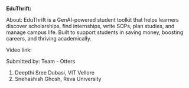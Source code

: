 **EduThrift:**

About: EduThrift is a GenAI-powered student toolkit that helps learners discover scholarships, find internships, write SOPs, plan studies, and manage campus life. Built to support students in saving money, boosting careers, and thriving academically.

Video link: 

Submitted by: Team - Otters
1. Deepthi Sree Dubasi, VIT Vellore
2. Snehashish Ghosh, Reva University
